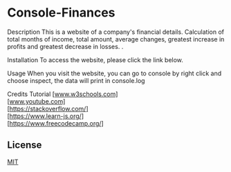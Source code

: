 # Console-Finances
Description
This is a website of a company's financial details. Calculation of total months of income, total amount, average changes, greatest increase in profits and greatest decrease in losses.
.


Installation
To access the website, please click the link below. 

Usage
When you visit the website, you can go to console by right click and choose inspect, the data will print in console.log

Credits
Tutorial [www.w3schools.com]<br>
         [www.youtube.com]<br>
         [https://stackoverflow.com/]<br> 
         [https://www.learn-js.org/]<br>
         [https://www.freecodecamp.org/]<br>

## License

[MIT](https://choosealicense.com/licenses/mit/)
